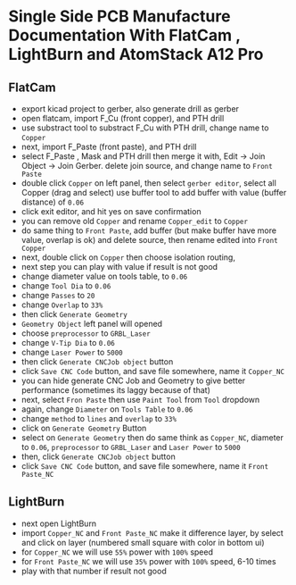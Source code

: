# Single Side PCB Manufacture Documentation With FlatCam , LightBurn and AtomStack A12 Pro

## FlatCam

- export kicad project to gerber, also generate drill as gerber 
- open flatcam, import F_Cu (front copper), and PTH drill 
- use substract tool to substract F_Cu with PTH drill, change name to `Copper`
- next, import F_Paste (front paste), and PTH drill
- select F_Paste , Mask and PTH drill then merge it with, Edit -> Join Object -> Join Gerber. delete join source, and change name to `Front Paste`
- double click `Copper` on left panel, then select `gerber editor`, select all Copper (drag and select) use buffer tool to add buffer with value (buffer distance) of `0.06`
- click exit editor, and hit yes on save confirmation
- you can remove old `Copper` and rename `Copper_edit` to `Copper`
- do same thing to `Front Paste`, add buffer (but make buffer have more value, overlap is ok) and delete source, then rename edited into `Front Copper`
- next, double click on `Copper` then choose isolation routing, 
- next step you can play with value if result is not good
- change diameter value on tools table, to `0.06` 
- change `Tool Dia` to `0.06`
- change `Passes` to `20`
- change `Overlap` to `33%`
- then click `Generate Geometry`
- `Geometry Object` left panel will opened
- choose `preprocessor` to `GRBL_Laser`
- change `V-Tip Dia` to `0.06`
- change `Laser Power` to `5000`
- then click `Generate CNCJob object` button
- click `Save CNC Code` button, and save file somewhere, name it `Copper_NC`
- you can hide generate CNC Job and Geometry to give better performance (sometimes its laggy because of that)
- next, select `Fron Paste` then use `Paint Tool` from `Tool` dropdown
- again, change `Diameter` on `Tools Table` to `0.06`
- change `method` to `lines` and `overlap` to `33%`
- click on `Generate Geometry` Button
- select on `Generate Geometry` then do same think as `Copper_NC`, diameter to `0.06`, `preprocessor` to `GRBL_Laser` and `Laser Power` to `5000`
- then, click `Generate CNCJob object` button
- click `Save CNC Code` button, and save file somewhere, name it `Front Paste_NC`

## LightBurn

- next open LightBurn 
- import `Copper_NC` and `Front Paste_NC` make it difference layer, by select and click on layer (numbered small square with color in bottom ui)
- for `Copper_NC` we will use `55%` power with `100%` speed
- for `Front Paste_NC` we will use `35%` power with `100%` speed, 6-10 times
- play with that number if result not good

